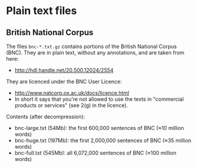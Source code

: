 # Plain text files

## British National Corpus

The files `bnc-*.txt.gz` contains portions of the British National Corpus (BNC). They are in plain text, without any annotations, and are taken from here:

- http://hdl.handle.net/20.500.12024/2554

They are licenced under the BNC User Licence:

- http://www.natcorp.ox.ac.uk/docs/licence.html
- In short it says that you're not allowed to use the texts in "commercial products or services" (see 2(g) in the licence).

Contents (after decompression):

- bnc-large.txt (54Mb): the first 600,000 sentences of BNC (≈10 million words)
- bnc-huge.txt (197Mb): the first 2,000,000 sentences of BNC (≈35 million words)
- bnc-full.txt (545Mb): all 6,072,000 sentences of BNC (≈100 million words)
